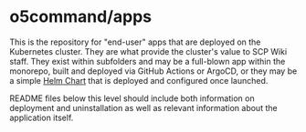 # o5command/apps

This is the repository for "end-user" apps that are deployed on the Kubernetes cluster. They are what provide the cluster's value to SCP Wiki staff. They exist within subfolders and may be a full-blown app within the monorepo, built and deployed via GitHub Actions or ArgoCD, or they may be a simple [Helm Chart](https://helm.sh) that is deployed and configured once launched.

README files below this level should include both information on deployment and uninstallation as well as relevant information about the application itself.
